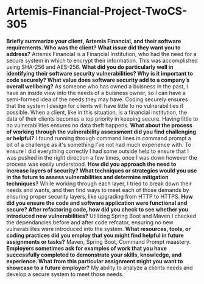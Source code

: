 # Artemis-Financial-Project-TwoCS-305
**Briefly summarize your client, Artemis Financial, and their software requirements. Who was the client? What issue did they want you to address?**
Artemis Financial is a Financial Institution, who had the need for a secure system in which to encrypt their information. This was accomplished using SHA-256 and AES-256.
**What did you do particularly well in identifying their software security vulnerabilities? Why is it important to code securely? What value does software security add to a company’s overall wellbeing?**
As someone who has owned a buisness in the past, I have an inside view into the needs of a buisness owner, so I can have a semi-formed idea of the needs they may have. Coding securely ensures that the system I design for clients will have little to no vulnerabilities if possible. When a client, like in this situation, is a financial institution, the data of their clients becomes a top priority in keeping secure. Having little to no vulnerabilities ensures no data theft happens.
**What about the process of working through the vulnerability assessment did you find challenging or helpful?**
I found running through command lines in command prompt a bit of a challenge as it's something I've not had much experience with. To ensure I did everything correctly I had some outside help to ensure that I was pushed in the right direction a few times, once I was down however the process was easily understood.
**How did you approach the need to increase layers of security? What techniques or strategies would you use in the future to assess vulnerabilities and determine mitigation techniques?**
While working through each layer, I tried to break down their needs and wants, and then find ways to meet each of those demands by ensuring proper security layers, like upgrading from HTTP to HTTPS.
**How did you ensure the code and software application were functional and secure? After refactoring code, how did you check to see whether you introduced new vulnerabilities?**
Utilizing Spring Boot and Maven I checked the dependancies before and after code refcator, ensuring no new vulnerabilites were introduced into the system.
**What resources, tools, or coding practices did you employ that you might find helpful in future assignments or tasks?**
Maven, Spring Boot, Command Prompt maastery.
**Employers sometimes ask for examples of work that you have successfully completed to demonstrate your skills, knowledge, and experience. What from this particular assignment might you want to showcase to a future employer?**
My ability to analyze a clients needs and develop a secure system to meet those needs.
